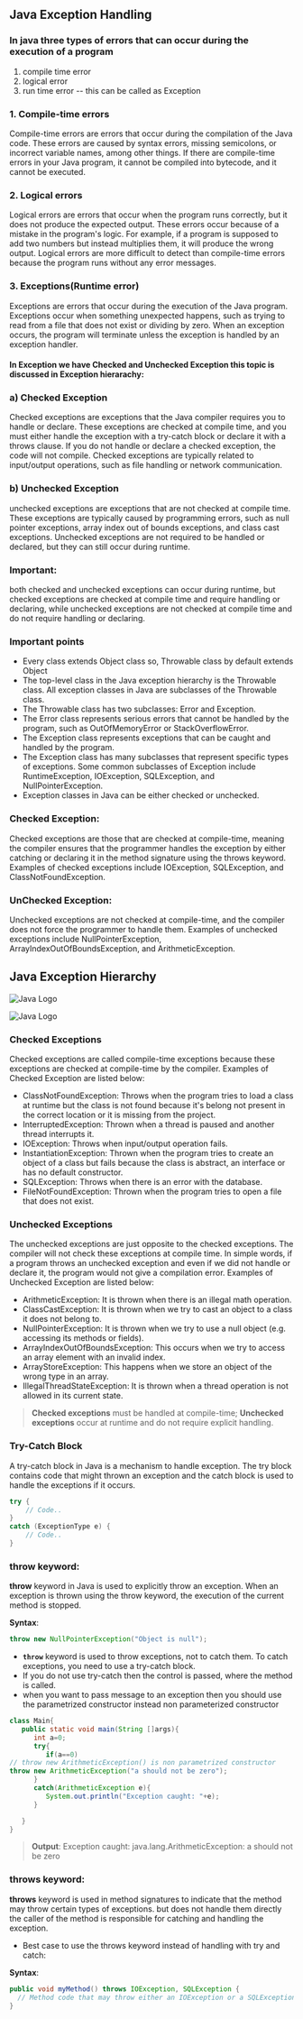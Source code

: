 ## Java Exception Handling

### In java three types of errors that can occur during the execution of a program
1. compile time error
2. logical error
3. run time error -- this can be called as Exception

### 1. Compile-time errors
Compile-time errors are errors that occur during the compilation of the Java code. These errors are caused by syntax errors, missing semicolons, or incorrect variable names, among other things. If there are compile-time errors in your Java program, it cannot be compiled into bytecode, and it cannot be executed.

### 2. Logical errors
Logical errors are errors that occur when the program runs correctly, but it does not produce the expected output. These errors occur because of a mistake in the program's logic. For example, if a program is supposed to add two numbers but instead multiplies them, it will produce the wrong output. Logical errors are more difficult to detect than compile-time errors because the program runs without any error messages.

### 3. Exceptions(Runtime error)
Exceptions are errors that occur during the execution of the Java program.
Exceptions occur when something unexpected happens, such as trying to read from a file that does not exist or dividing by zero. When an exception occurs, the program will terminate unless the exception is handled by an exception handler.

#### In Exception we have Checked and Unchecked Exception this topic is discussed in Exception hierarachy:

### a) Checked Exception
Checked exceptions are exceptions that the Java compiler requires you to handle or declare.
These exceptions are checked at compile time, and you must either handle the exception with a try-catch block or declare it with a throws clause.
If you do not handle or declare a checked exception, the code will not compile. Checked exceptions are typically related to input/output operations,
such as file handling or network communication.

### b) Unchecked Exception
unchecked exceptions are exceptions that are not checked at compile time. These exceptions are typically caused by programming errors, such as null pointer exceptions, array index out of bounds exceptions, and class cast exceptions. Unchecked exceptions are not required to be handled or declared, but they can still occur during runtime.

### Important:
both checked and unchecked exceptions can occur during runtime, but checked exceptions are checked at compile time and require handling or declaring, while unchecked exceptions are not checked at compile time and do not require handling or declaring.



### Important points
- Every class extends Object class so, Throwable class by default extends Object
- The top-level class in the Java exception hierarchy is the Throwable class. All exception classes in Java are subclasses of the Throwable class.
- The Throwable class has two subclasses: Error and Exception.
- The Error class represents serious errors that cannot be handled by the program, such as OutOfMemoryError or StackOverflowError.
- The Exception class represents exceptions that can be caught and handled by the program.
- The Exception class has many subclasses that represent specific types of exceptions. Some common subclasses of Exception include RuntimeException, IOException, SQLException, and NullPointerException.
- Exception classes in Java can be either checked or unchecked.

### Checked Exception:
Checked exceptions are those that are checked at compile-time, meaning the compiler ensures that the programmer handles the exception by either catching or declaring it in the method signature using the throws keyword.
Examples of checked exceptions include IOException, SQLException, and ClassNotFoundException.

### UnChecked Exception:
Unchecked exceptions are not checked at compile-time, and the compiler does not force the programmer to handle them.
Examples of unchecked exceptions include NullPointerException, ArrayIndexOutOfBoundsException, and ArithmeticException.

## Java Exception Hierarchy

![Java Logo](https://media.geeksforgeeks.org/wp-content/uploads/20241218154434430661/Exception-Handling-768.png)

![Java Logo](https://media.geeksforgeeks.org/wp-content/uploads/20240730174225/Exceptions-in-Java-1-768.webp)


### Checked Exceptions
Checked exceptions are called compile-time exceptions because these exceptions are checked at compile-time by the compiler. Examples of Checked Exception are listed below:

- ClassNotFoundException: Throws when the program tries to load a class at runtime but the class is not found because it's belong not present in the correct location or it is missing from the project.
- InterruptedException: Thrown when a thread is paused and another thread interrupts it.
- IOException: Throws when input/output operation fails.
- InstantiationException: Thrown when the program tries to create an object of a class but fails because the class is abstract, an interface or has no default constructor.
- SQLException: Throws when there is an error with the database.
- FileNotFoundException: Thrown when the program tries to open a file that does not exist.

### Unchecked Exceptions

The unchecked exceptions are just opposite to the checked exceptions. The compiler will not check these exceptions at compile time. In simple words, if a program throws an unchecked exception and even if we did not handle or declare it, the program would not give a compilation error. Examples of Unchecked Exception are listed below:

- ArithmeticException: It is thrown when there is an illegal math operation.
- ClassCastException: It is thrown when we try to cast an object to a class it does not belong to.
- NullPointerException: It is thrown when we try to use a null object (e.g. accessing its methods or fields).
- ArrayIndexOutOfBoundsException: This occurs when we try to access an array element with an invalid index.
- ArrayStoreException: This happens when we store an object of the wrong type in an array.
- IllegalThreadStateException: It is thrown when a thread operation is not allowed in its current state.


> **Checked exceptions** must be handled at compile-time;
> **Unchecked exceptions** occur at runtime and do not require explicit handling.


### Try-Catch Block
A try-catch block in Java is a mechanism to handle exception. The try block contains code that might thrown an exception and the catch block is used to handle the exceptions if it occurs.

```java
try {
    // Code..
}
catch (ExceptionType e) {
    // Code..
}

```
### throw keyword:
**throw** keyword in Java is used to explicitly throw an exception.
When an exception is thrown using the throw keyword, the execution of the current method is stopped.

**Syntax**:
```java
throw new NullPointerException("Object is null");
```
- **`throw`** keyword is used to throw exceptions, not to catch them. To catch exceptions, you need to use a try-catch block.
- If you do not use try-catch then the control is passed, where the method is called.
- when you want to pass message to an exception then you should use the parametrized constructor instead non parameterized constructor

```java
class Main{
   public static void main(String []args){
      int a=0;
      try{
         if(a==0)
// throw new ArithmeticException() is non parametrized constructor
throw new ArithmeticException("a should not be zero");
      }
      catch(ArithmeticException e){
         System.out.println("Exception caught: "+e);
      }

   }
}
```
> **Output**: Exception caught: java.lang.ArithmeticException: a should not be zero

### throws keyword:

**throws** keyword is used in method signatures to indicate that the method may throw certain types of exceptions. but does not handle them directly the caller of the method is responsible for catching and handling the exception.

- Best case to use the throws keyword instead of handling with try and catch:

**Syntax**:

```java
public void myMethod() throws IOException, SQLException {
  // Method code that may throw either an IOException or a SQLException
}
```
